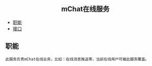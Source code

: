## <center>**mChat在线服务**</center>

* <a href="#职能">职能</a>
* <a href="#接口">接口</a>
## <a name="职能">职能</a>
	此服务负责mChat在线业务，比如：在线消息推送等，当前在线用户可被此服务覆盖。
